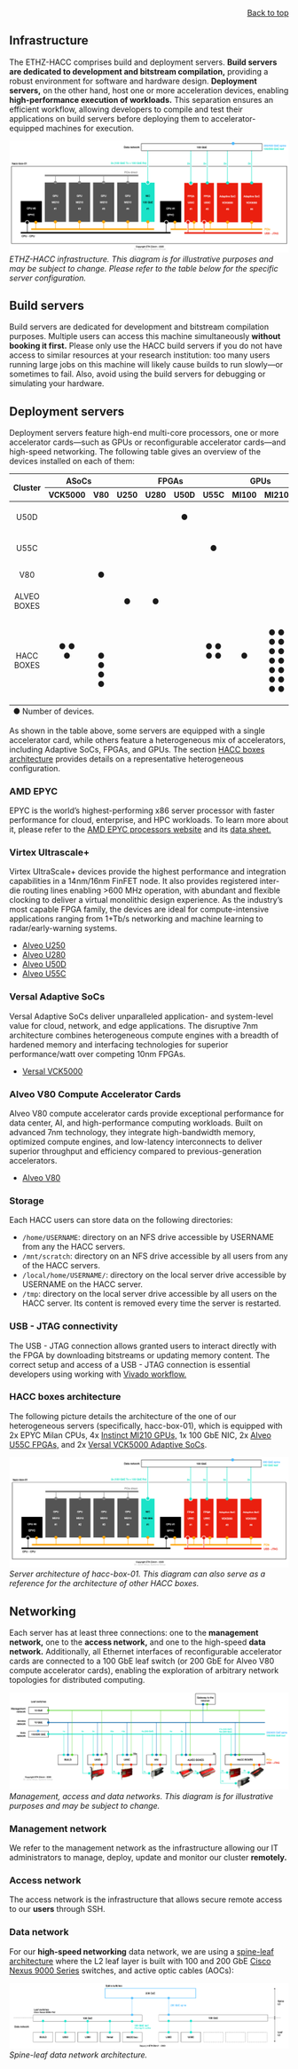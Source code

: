 <div id="readme" class="Box-body readme blob js-code-block-container">
<article class="markdown-body entry-content p-3 p-md-6" itemprop="text">
<p align="right">
<a href="https://github.com/fpgasystems/hacc#--heterogenous-accelerated-compute-cluster">Back to top</a>
</p>

# Infrastructure
The ETHZ-HACC comprises build and deployment servers. **Build servers are dedicated to development and bitstream compilation,** providing a robust environment for software and hardware design. **Deployment servers,** on the other hand, host one or more acceleration devices, enabling **high-performance execution of workloads.** This separation ensures an efficient workflow, allowing developers to compile and test their applications on build servers before deploying them to accelerator-equipped machines for execution.

![ETHZ-HACC infrastructure. This diagram is for illustrative purposes and may be subject to change. Please refer to the table below for the specific server configuration.](../imgs/infrastructure.png "ETHZ-HACC infrastructure. This diagram is for illustrative purposes and may be subject to change. Please refer to the table below for the specific server configuration.")
*ETHZ-HACC infrastructure. This diagram is for illustrative purposes and may be subject to change. Please refer to the table below for the specific server configuration.*

## Build servers
Build servers are dedicated for development and bitstream compilation purposes. Multiple users can access this machine simultaneously **without booking it first.** Please only use the HACC build servers if you do not have access to similar resources at your research institution: too many users running large jobs on this machine will likely cause builds to run slowly—or sometimes to fail. Also, avoid using the build servers for debugging or simulating your hardware.

<!-- ETHZ-HACC comprises high-end servers, GPUs, reconfigurable accelerator cards, and high-speed networking. Each accelerator card has all of its Ethernet interfaces connected to a 100 (or 200) GbE leaf switch to allow exploration of arbitrary network topologies for distributed computing. Additionally, we are offering a build server with development and bitstream compilation purposes. -->

## Deployment servers
<!-- Deployment servers are composed of high-end multi-core processors, one or more acceleration cards (like GPUs or reconfigurable accelerator cards), and high-speed networking. Reconfigurable accelerator cards have all of its Ethernet interfaces connected to a 100 (or 200) GbE leaf switch to allow exploration of arbitrary network topologies for distributed computing.  -->
Deployment servers feature high-end multi-core processors, one or more accelerator cards—such as GPUs or reconfigurable accelerator cards—and high-speed networking. The following table gives an overview of the devices installed on each of them: 

<table class="tg">
<thead>
  <tr style="text-align:center">
    <th class="tg-0pky" rowspan="2"><div align="center">Cluster</div></th>
    <th class="tg-0pky" colspan="2"><div align="center">ASoCs</div></th>
    <th class="tg-0pky" colspan="4" style="text-align:center"><div align="center">FPGAs</div></th>
    <th class="tg-0pky" colspan="2" style="text-align:center"><div align="center">GPUs</div></th>
    <th class="tg-0pky" rowspan="2"><div align="center">Servers</div></th>
    <!-- <th class="tg-c3ow" rowspan="2">Accelerators</th> -->
  </tr>
  <tr>
    <th class="tg-0pky" style="text-align:center">VCK5000</th>
    <th class="tg-0pky" style="text-align:center">V80</th>
    <th class="tg-0pky" style="text-align:center">U250</th>
    <th class="tg-0pky" style="text-align:center">U280</th>
    <th class="tg-0pky" style="text-align:center">U50D</th>
    <th class="tg-0pky" style="text-align:center">U55C</th>
    <th class="tg-0pky" style="text-align:center">MI100</th>
    <th class="tg-0pky" style="text-align:center">MI210</th>
  </tr>
</thead>
<tbody>
  <tr>
    <td class="tg-0pky"><div align="center">U50D</div></td>
    <td class="tg-0pky" align="center"></td>
    <td class="tg-0pky" align="center"></td>
    <td class="tg-0pky" align="center"></td>
    <td class="tg-0pky" align="center"></td>
    <td class="tg-0pky" align="center">&#9679;</td>
    <td class="tg-0pky" align="center"></td>
    <td class="tg-0pky" align="center"></td>
    <td class="tg-0pky" align="center"></td>
    <td class="tg-0pky" align="center">alveo-u50d-[01:02]</td>
    <!--<td class="tg-0pky" style="text-align:center">Alveo U50D</td>  xilinx_u50_gen3x16_xdma_base_5 -->
  </tr>
  <tr>
    <td class="tg-0pky"><div align="center">U55C</div></td>
    <td class="tg-0pky" align="center"></td>
    <td class="tg-0pky" align="center"></td>
    <td class="tg-0pky" align="center"></td>
    <td class="tg-0pky" align="center"></td>
    <td class="tg-0pky" align="center"></td>
    <td class="tg-0pky" align="center">&#9679;</td>
    <td class="tg-0pky" align="center"></td>
    <td class="tg-0pky" align="center"></td>
    <td class="tg-0pky" align="center">alveo-u55c-[01:10]</td>
    <!-- <td class="tg-0pky">Alveo U55C</td> xilinx_u55c_gen3x16_xdma_base_3 -->
  </tr>
  <tr>
    <td class="tg-0pky"><div align="center">V80</div></td>
    <td class="tg-0pky" align="center"></td>
    <td class="tg-0pky" align="center">&#9679;</td>
    <td class="tg-0pky" align="center"></td>
    <td class="tg-0pky" align="center"></td>
    <td class="tg-0pky" align="center"> </td>
    <td class="tg-0pky" align="center"></td>
    <td class="tg-0pky" align="center"></td>
    <td class="tg-0pky" align="center"></td>
    <td class="tg-0pky" align="center">alveo-v80-01</td>
    <!-- <td class="tg-0pky" >Alveo V80</td> -->
  </tr>
  <tr>
    <td class="tg-0pky"><div align="center">ALVEO BOXES</div></td>
    <td class="tg-0pky" align="center"></td>
    <td class="tg-0pky" align="center"></td>
    <td class="tg-0pky" align="center">&#9679;</td>
    <td class="tg-0pky" align="center">&#9679;</td>
    <td class="tg-0pky" align="center"></td>
    <td class="tg-0pky" align="center"></td>
    <td class="tg-0pky" align="center"></td>
    <td class="tg-0pky" align="center"></td>
    <td class="tg-0pky" align="center">alveo-box-[01:02]</td>
    <!-- <td class="tg-0pky">Alveo U250<br> Alveo U280</td> xilinx_vck5000_gen4x8_qdma_base_2 -->
  </tr>
  <tr>
    <td class="tg-0pky" ><div align="center">HACC BOXES</div></td>
    <td class="tg-0pky" align="center">&#9679; &#9679;                </br>&#9679;                        </br>&nbsp;                         </br>&nbsp;         </td>
    <td class="tg-0pky" align="center">&nbsp;                         </br>&nbsp;                         </br>&#9679; &#9679;                </br>&#9679; &#9679;</td>
    <td class="tg-0pky" align="center">&nbsp;                         </br>&nbsp;                         </br>&nbsp;                         </br>&nbsp;         </td>
    <td class="tg-0pky" align="center">&nbsp;                         </br>&nbsp;                         </br>&nbsp;                         </br>&nbsp;         </td>
    <td class="tg-0pky" align="center">&nbsp;                         </br>&nbsp;                         </br>&nbsp;                         </br>&nbsp;         </td>
    <td class="tg-0pky" align="center">&#9679; &#9679;                </br>&#9679; &#9679;                </br>&nbsp;                         </br>&nbsp;         </td>
    <td class="tg-0pky" align="center">&nbsp;                         </br>&#9679;                        </br>&nbsp;                         </br>&nbsp;         </td>
    <td class="tg-0pky" align="center">&#9679; &#9679; &#9679; &#9679;</br>&#9679; &#9679; &#9679; &#9679;</br>&#9679; &#9679; &#9679; &#9679;</br>&#9679; &#9679;</td>
    <td class="tg-0pky" align="center">hacc-box-[01:02]               </br>                    hacc-box-03</br>                    hacc-box-04</br>    hacc-box-05</td>
    <!-- <td class="tg-0pky">Alveo U55C (2)<br>Versal VCK500 (2)<br>Instinct MI210 (4)</td>  xilinx_u55c_gen3x16_xdma_base_3 <br> xilinx_vck5000_gen4x8_qdma_base_2 -->
  </tr>
</tbody>
<tfoot><tr><td colspan="10">&#9679; Number of devices.</td></tr></tfoot>
</table>

As shown in the table above, some servers are equipped with a single accelerator card, while others feature a heterogeneous mix of accelerators, including Adaptive SoCs, FPGAs, and GPUs. The section [HACC boxes architecture](#hacc-boxes-architecture) provides details on a representative heterogeneous configuration.

### AMD EPYC
EPYC is the world’s highest-performing x86 server processor with faster performance for cloud, enterprise, and HPC workloads. To learn more about it, please refer to the [AMD EPYC processors website](https://www.amd.com/en/processors/epyc-server-cpu-family) and its [data sheet.](https://www.amd.com/system/files/documents/amd-epyc-7003-series-datasheet.pdf)

### Virtex Ultrascale+
Virtex UltraScale+ devices provide the highest performance and integration capabilities in a 14nm/16nm FinFET node. It also provides registered inter-die routing lines enabling >600 MHz operation, with abundant and flexible clocking to deliver a virtual monolithic design experience. As the industry’s most capable FPGA family, the devices are ideal for compute-intensive applications ranging from 1+Tb/s networking and machine learning to radar/early-warning systems.

* [Alveo U250](https://www.xilinx.com/products/boards-and-kits/alveo/u250.html)
* [Alveo U280](https://www.xilinx.com/products/boards-and-kits/alveo/u280.html)
* [Alveo U50D](https://www.xilinx.com/products/boards-and-kits/alveo/u50.html)
* [Alveo U55C](https://www.xilinx.com/applications/data-center/high-performance-computing/u55c.html)

### Versal Adaptive SoCs
Versal Adaptive SoCs deliver unparalleled application- and system-level value for cloud, network, and edge applications​. The disruptive 7nm architecture combines heterogeneous compute engines with a breadth of hardened memory and interfacing technologies for superior performance/watt over competing 10nm FPGAs.

* [Versal VCK5000](https://www.xilinx.com/products/boards-and-kits/vck5000.html)

### Alveo V80 Compute Accelerator Cards
Alveo V80 compute accelerator cards provide exceptional performance for data center, AI, and high-performance computing workloads. Built on advanced 7nm technology, they integrate high-bandwidth memory, optimized compute engines, and low-latency interconnects to deliver superior throughput and efficiency compared to previous-generation accelerators.

* [Alveo V80](https://www.amd.com/en/products/accelerators/alveo/v80.html)

### Storage
Each HACC users can store data on the following directories:

* ```/home/USERNAME```: directory on an NFS drive accessible by USERNAME from any the HACC servers.
* ```/mnt/scratch```: directory on an NFS drive accessible by all users from any of the HACC servers.
* ```/local/home/USERNAME/```: directory on the local server drive accessible by USERNAME on the HACC server.
* ```/tmp```: directory on the local server drive accessible by all users on the HACC server. Its content is removed every time the server is restarted.   

### USB - JTAG connectivity
The USB - JTAG connection allows granted users to interact directly with the FPGA by downloading bitstreams or updating memory content. The correct setup and access of a USB - JTAG connection is essential developers using working with [Vivado workflow.](./vocabulary.md#vivado-workflow)

### HACC boxes architecture
The following picture details the architecture of the one of our heterogeneous servers (specifically, hacc-box-01), which is equipped with 2x EPYC Milan CPUs, 4x [Instinct MI210 GPUs,](https://www.amd.com/system/files/documents/amd-instinct-mi210-brochure.pdf) 1x 100 GbE NIC, 2x [Alveo U55C FPGAs,](https://www.xilinx.com/applications/data-center/high-performance-computing/u55c.html) and 2x [Versal VCK5000 Adaptive SoCs](https://www.xilinx.com/products/boards-and-kits/vck5000.html).

![Server architecture of hacc-box-01. This diagram can also serve as a reference for the architecture of other HACC boxes.](../imgs/hacc-boxes.png "Server architecture of hacc-box-01. This diagram can also serve as a reference for the architecture of other HACC boxes.")
*Server architecture of hacc-box-01. This diagram can also serve as a reference for the architecture of other HACC boxes.*

## Networking

Each server has at least three connections: one to the **management network,** one to the **access network,** and one to the high-speed **data network.** Additionally, all Ethernet interfaces of reconfigurable accelerator cards are connected to a 100 GbE leaf switch (or 200 GbE for Alveo V80 compute accelerator cards), enabling the exploration of arbitrary network topologies for distributed computing.

![Management, access and data networks. This diagram is for illustrative purposes and may be subject to change.](../imgs/networking.png "Management, access and data networks. This diagram is for illustrative purposes and may be subject to change.")
*Management, access and data networks. This diagram is for illustrative purposes and may be subject to change.*

### Management network
We refer to the management network as the infrastructure allowing our IT administrators to manage, deploy, update and monitor our cluster **remotely.**

### Access network
The access network is the infrastructure that allows secure remote access to our **users** through SSH.

### Data network
For our **high-speed networking** data network, we are using a [spine-leaf architecture](../docs/vocabulary.md#spine-leaf-architecture) where the L2 leaf layer is built with 100 and 200 GbE [Cisco Nexus 9000 Series](https://www.cisco.com/c/en/us/support/switches/nexus-9000-series-switches/series.html) switches, and active optic cables (AOCs):

![Spine-leaf data network architecture.](../imgs/spine-leaf.png "Spine-leaf data network architecture.")
*Spine-leaf data network architecture.*

<!-- On the server side, the CPU NICs are [ConnectX-5](https://www.nvidia.com/en-us/networking/ethernet/connectx-5/) adaptors. For the servers **with only one accelerator card, only one 100 GbE port is connected to the respective leaf switch.** On the other hand, **the HACC boxes have two 100 GbE ports connected to the respective leaf switch,** offering a total of 200 GbE effective bandwidth. -->